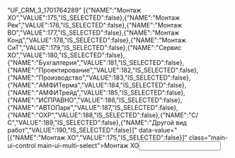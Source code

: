 "UF_CRM_3_1701764289"
[{&quot;NAME&quot;:&quot;Монтаж ХО&quot;,&quot;VALUE&quot;:175,&quot;IS_SELECTED&quot;:false},{&quot;NAME&quot;:&quot;Монтаж Рек&quot;,&quot;VALUE&quot;:176,&quot;IS_SELECTED&quot;:false},{&quot;NAME&quot;:&quot;Монтаж ВО&quot;,&quot;VALUE&quot;:177,&quot;IS_SELECTED&quot;:false},{&quot;NAME&quot;:&quot;Монтаж Конд&quot;,&quot;VALUE&quot;:178,&quot;IS_SELECTED&quot;:false},{&quot;NAME&quot;:&quot;Монтаж СиТ&quot;,&quot;VALUE&quot;:179,&quot;IS_SELECTED&quot;:false},{&quot;NAME&quot;:&quot;Сервис ХО&quot;,&quot;VALUE&quot;:180,&quot;IS_SELECTED&quot;:false},{&quot;NAME&quot;:&quot;Бухгалтерия&quot;,&quot;VALUE&quot;:181,&quot;IS_SELECTED&quot;:false},{&quot;NAME&quot;:&quot;Проектирование&quot;,&quot;VALUE&quot;:182,&quot;IS_SELECTED&quot;:false},{&quot;NAME&quot;:&quot;Производство&quot;,&quot;VALUE&quot;:183,&quot;IS_SELECTED&quot;:false},{&quot;NAME&quot;:&quot;АМФИТерма&quot;,&quot;VALUE&quot;:184,&quot;IS_SELECTED&quot;:false},{&quot;NAME&quot;:&quot;АМФИТрейд&quot;,&quot;VALUE&quot;:185,&quot;IS_SELECTED&quot;:false},{&quot;NAME&quot;:&quot;ИСПРАВНО&quot;,&quot;VALUE&quot;:186,&quot;IS_SELECTED&quot;:false},{&quot;NAME&quot;:&quot;АВТОПарк&quot;,&quot;VALUE&quot;:187,&quot;IS_SELECTED&quot;:false},{&quot;NAME&quot;:&quot;ОХР&quot;,&quot;VALUE&quot;:188,&quot;IS_SELECTED&quot;:false},{&quot;NAME&quot;:&quot;С/С&quot;,&quot;VALUE&quot;:189,&quot;IS_SELECTED&quot;:false},{&quot;NAME&quot;:&quot;Другой вид работ&quot;,&quot;VALUE&quot;:190,&quot;IS_SELECTED&quot;:false}]" data-value="[{&quot;NAME&quot;:&quot;Монтаж ХО&quot;,&quot;VALUE&quot;:175,&quot;IS_SELECTED&quot;:false}]" class="main-ui-control main-ui-multi-select"><span class="main-ui-square-container"><span class="main-ui-square" data-item="{&quot;NAME&quot;:&quot;Монтаж ХО&quot;,&quot;VALUE&quot;:175,&quot;IS_SELECTED&quot;:false}"><span class="main-ui-square-item">Монтаж ХО</span><span class="main-ui-item-icon main-ui-square-delete"></span></span></span><span class="main-ui-square-search"><input type="text" class="main-ui-square-search-item"></span></div>